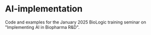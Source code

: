 # AI-implementation
Code and examples for the January 2025 BioLogic training seminar on "Implementing AI in Biopharma R&amp;D".

